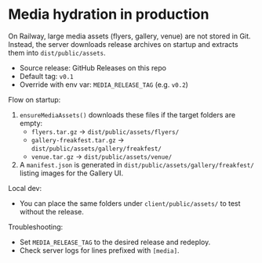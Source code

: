 # Media hydration in production

On Railway, large media assets (flyers, gallery, venue) are not stored in Git. Instead, the server downloads release archives on startup and extracts them into `dist/public/assets`.

- Source release: GitHub Releases on this repo
- Default tag: `v0.1`
- Override with env var: `MEDIA_RELEASE_TAG` (e.g. `v0.2`)

Flow on startup:

1. `ensureMediaAssets()` downloads these files if the target folders are empty:
   - `flyers.tar.gz` -> `dist/public/assets/flyers/`
   - `gallery-freakfest.tar.gz` -> `dist/public/assets/gallery/freakfest/`
   - `venue.tar.gz` -> `dist/public/assets/venue/`
2. A `manifest.json` is generated in `dist/public/assets/gallery/freakfest/` listing images for the Gallery UI.

Local dev:
- You can place the same folders under `client/public/assets/` to test without the release.

Troubleshooting:
- Set `MEDIA_RELEASE_TAG` to the desired release and redeploy.
- Check server logs for lines prefixed with `[media]`.
